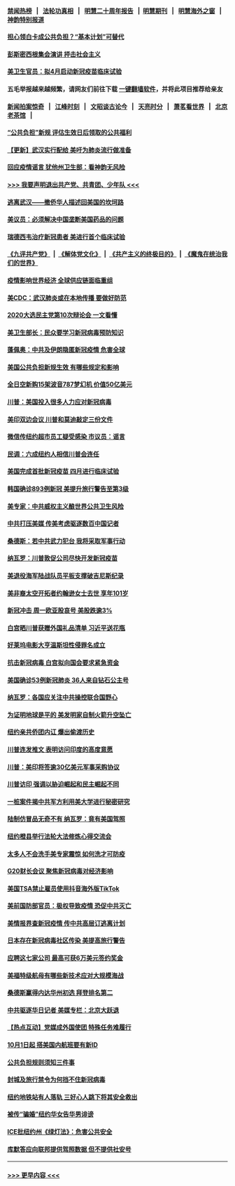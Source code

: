 #### [禁闻热榜](热点新闻.md?=0)  &nbsp;&nbsp;|&nbsp;&nbsp; [法轮功真相](https://github.com/gfw-breaker/truth/blob/master/README.md?=0) &nbsp;&nbsp;|&nbsp;&nbsp; [明慧二十周年报告](https://github.com/gfw-breaker/mh-reports/blob/master/README.md?=0) &nbsp;&nbsp;|&nbsp;&nbsp;[明慧期刊](https://github.com/gfw-breaker/mh-qikan) &nbsp;&nbsp;|&nbsp;&nbsp; [明慧海外之窗](https://github.com/gfw-breaker/mh-news/blob/master/README.md?=0) &nbsp;&nbsp;|&nbsp;&nbsp; [神韵特别报道](https://github.com/gfw-breaker/mh-news/blob/master/shenyun.md?=0)
#### [担心领白卡成公共负担？“基本计划”可替代](../pages/nsc412/n11896478.md?t=02261431) 
#### [彭斯密西根集会演讲 抨击社会主义](../pages/nsc412/n11896543.md?t=02261431) 
#### [美卫生官员：拟4月启动新冠疫苗临床试验](../pages/nsc412/n11896357.md?t=02261431) 
#### 五毛举报越来越频繁，请网友们前往下载 [一键翻墙软件](https://github.com/gfw-breaker/ssr-accounts)，并将此项目推荐给亲友
#### [新闻拍案惊奇](https://github.com/gfw-breaker/banned-news/blob/master/pages/link4.md) &nbsp;&nbsp;|&nbsp;&nbsp; [江峰时刻](https://github.com/gfw-breaker/banned-news/blob/master/pages/link4.md) &nbsp;&nbsp;|&nbsp;&nbsp; [文昭谈古论今](https://github.com/gfw-breaker/banned-news/blob/master/pages/link4.md) &nbsp;&nbsp;|&nbsp;&nbsp; [天亮时分](https://github.com/gfw-breaker/banned-news/blob/master/pages/link4.md) &nbsp;&nbsp;|&nbsp;&nbsp; [萧茗看世界](https://github.com/gfw-breaker/banned-news/blob/master/pages/link4.md) &nbsp;&nbsp;|&nbsp;&nbsp; [北京老茶馆](https://github.com/gfw-breaker/banned-news/blob/master/pages/link4.md) &nbsp;&nbsp;|&nbsp;&nbsp; 
#### [“公共负担”新规  评估生效日后领取的公共福利](../pages/nsc412/n11893847.md?t=02261431) 
#### [【更新】武汉实行配给 美吁为肺炎流行做准备](../pages/nsc412/n11890652.md?t=02261431) 
#### [回应疫情谣言 犹他州卫生部：看神韵无风险](../pages/nsc412/n11896078.md?t=02261431) 
#### [>>> 我要声明退出共产党、共青团、少年队 <<<](https://github.com/begood0513/goodnews/blob/master/quit/letter.md) 
#### [逃离武汉——撤侨华人描述回美国的坎坷路](../pages/nsc412/n11895897.md?t=02261431) 
#### [美议员：必须解决中国垄断美国药品的问题](../pages/nsc412/n11895991.md?t=02261431) 
#### [瑞德西韦治疗新冠患者 美进行首个临床试验](../pages/nsc412/n11895845.md?t=02261431) 
#### [《九评共产党》](https://github.com/begood0513/9ping.md/blob/master/README.md) &nbsp;|&nbsp; [《解体党文化》](../../../../jtdwh.md/blob/master/README.md)  &nbsp;|&nbsp; [《共产主义的终极目的》](../../../../gczydzjmd.md/blob/master/README.md) &nbsp;|&nbsp; [《魔鬼在统治我们的世界》](../../../../mgztzwmdsj.md/blob/master/README.md) 
#### [疫情影响世界经济 全球供应链面临重组](../pages/nsc412/n11895634.md?t=02261431) 
#### [美CDC：武汉肺炎或在本地传播 要做好防范](../pages/nsc412/n11895597.md?t=02261431) 
#### [2020大选民主党第10次辩论会 一文看懂](../pages/nsc412/n11895486.md?t=02261431) 
#### [美卫生部长：民众要学习新冠病毒预防知识](../pages/nsc412/n11895308.md?t=02261431) 
#### [蓬佩奥：中共及伊朗隐匿新冠疫情 危害全球](../pages/nsc412/n11895492.md?t=02261431) 
#### [美国公共负担新规生效 有哪些规定和影响](../pages/nsc412/n11893866.md?t=02261431) 
#### [全日空新购15架波音787梦幻机 价值50亿美元](../pages/nsc412/n11895154.md?t=02261431) 
#### [川普：美国投入很多人力应对新冠病毒](../pages/nsc412/n11894977.md?t=02261431) 
#### [美印双边会议 川普和莫迪敲定三份文件](../pages/nsc412/n11894247.md?t=02261431) 
#### [微信传纽约超市员工疑受感染  市议员：谣言](../pages/nsc412/n11893861.md?t=02261431) 
#### [民调：六成纽约人相信川普会连任](../pages/nsc412/n11893884.md?t=02261431) 
#### [美国完成首批新冠疫苗 四月进行临床试验](../pages/nsc412/n11893526.md?t=02261431) 
#### [韩国确诊893例新冠 美提升旅行警告至第3级](../pages/nsc412/n11893662.md?t=02261431) 
#### [美专家：中共威权主义酿世界公共卫生风险](../pages/nsc412/n11893474.md?t=02261431) 
#### [中共打压美媒 传美考虑驱逐数百中国记者](../pages/nsc412/n11893178.md?t=02261431) 
#### [桑德斯：若中共武力犯台 我将采取军事行动](../pages/nsc412/n11893282.md?t=02261431) 
#### [纳瓦罗：川普敦促公司尽快开发新冠疫苗](../pages/nsc412/n11893211.md?t=02261431) 
#### [美退役海军陆战队员平板支撑破吉尼斯纪录](../pages/nsc412/n11893022.md?t=02261431) 
#### [美非裔太空开拓者约翰逊女士去世 享年101岁](../pages/nsc412/n11892917.md?t=02261431) 
#### [新冠冲击 周一欧亚股哀号 美股跌逾3%](../pages/nsc412/n11892648.md?t=02261431) 
#### [白宫晒川普获赠外国礼品清单 习近平送花瓶](../pages/nsc412/n11892985.md?t=02261431) 
#### [好莱坞电影大亨温斯坦性侵罪名成立](../pages/nsc412/n11892907.md?t=02261431) 
#### [抗击新冠病毒 白宫拟向国会要求紧急资金](../pages/nsc412/n11892943.md?t=02261431) 
#### [美国确诊53例新冠肺炎 36人来自钻石公主号](../pages/nsc412/n11892877.md?t=02261431) 
#### [纳瓦罗：各国应关注中共操控联合国野心](../pages/nsc412/n11892856.md?t=02261431) 
#### [为证明地球是平的 美发明家自制火箭升空坠亡](../pages/nsc412/n11892645.md?t=02261431) 
#### [纽约亲共侨团内讧 爆出偷渡历史](../pages/nsc412/n11891235.md?t=02261431) 
#### [川普连发推文 表明访问印度的高度意愿](../pages/nsc412/n11891927.md?t=02261431) 
#### [川普：美印将签逾30亿美元军事采购协议](../pages/nsc412/n11892494.md?t=02261431) 
#### [川普访印 强调以胁迫崛起和民主崛起不同](../pages/nsc412/n11891855.md?t=02261431) 
#### [一桩案件揭中共军方利用美大学进行秘密研究](../pages/nsc412/n11891206.md?t=02261431) 
#### [陆制仿冒品无奇不有 纳瓦罗：竟有美国驾照](../pages/nsc412/n11890953.md?t=02261431) 
#### [纽约橙县举行法轮大法修炼心得交流会](../pages/nsc412/n11890760.md?t=02261431) 
#### [太多人不会洗手美专家震惊 如何洗才可防疫](../pages/nsc412/n11875866.md?t=02261431) 
#### [G20财长会议 聚焦新冠病毒对经济影响](../pages/nsc412/n11890400.md?t=02261431) 
#### [美国TSA禁止雇员使用抖音海外版TikTok](../pages/nsc412/n11890500.md?t=02261431) 
#### [美前国防部官员：极权导致疫情 恐促中共灭亡](../pages/nsc412/n11889092.md?t=02261431) 
#### [美情报界查新冠疫情 传中共高层订逃离计划](../pages/nsc412/n11888161.md?t=02261431) 
#### [日本存在新冠病毒社区传染 美提高旅行警告](../pages/nsc412/n11889917.md?t=02261431) 
#### [应聘这七家公司 最高可获6万美元签约奖金](../pages/nsc412/n11879446.md?t=02261431) 
#### [美福特级航母有哪些新技术应对大规模海战](../pages/nsc412/n11882087.md?t=02261431) 
#### [桑德斯赢得内达华州初选 拜登排名第二](../pages/nsc412/n11888760.md?t=02261431) 
#### [中共驱逐华日记者 美媒专栏：北京大跃退](../pages/nsc412/n11888453.md?t=02261431) 
#### [【热点互动】党媒成外国使团 特殊任务难履行](../pages/nsc412/n11888306.md?t=02261431) 
#### [10月1日起 搭美国内航班要有新ID](../pages/nsc412/n11888243.md?t=02261431) 
#### [公共负担规则须知三件事](../pages/nsc412/n11888123.md?t=02261431) 
#### [封城及旅行禁令为何挡不住新冠病毒](../pages/nsc412/n11888067.md?t=02261431) 
#### [纽约地铁站有人落轨   三好心人跳下将其安全救出](../pages/nsc412/n11888088.md?t=02261431) 
#### [被传“骗婚”纽约华女告华男诽谤](../pages/nsc412/n11887303.md?t=02261431) 
#### [ICE批纽约州《绿灯法》：危害公共安全](../pages/nsc412/n11887285.md?t=02261431) 
#### [库默答应向联邦提供驾照数据 但不提供社安号](../pages/nsc412/n11887269.md?t=02261431) 

----
#### [ >>> 更早内容 <<< ](../indexes/nsc412-earlier.md)
